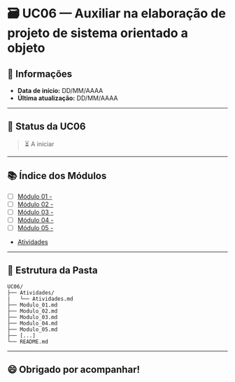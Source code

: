 # 🗃️ UC06 — Auxiliar na elaboração de projeto de sistema orientado a objeto

## 📅 Informações
- **Data de início:** DD/MM/AAAA
- **Última atualização:** DD/MM/AAAA

---

## 📌 Status da UC06
> ⏳ A iniciar

---

## 📚 Índice dos Módulos

- [ ] [Módulo 01 - ](./)
- [ ] [Módulo 02 - ](./)
- [ ] [Módulo 03 - ](./)
- [ ] [Módulo 04 - ](./)
- [ ] [Módulo 05 - ](./)

- [Atividades](./Atividades/Atividades.md)

---

## 📁 Estrutura da Pasta

```
UC06/
├── Atividades/
|   └── Atividades.md
├── Modulo_01.md
├── Modulo_02.md
├── Modulo_03.md
├── Modulo_04.md
├── Modulo_05.md
├── [...]
└── README.md
```

---

## 😄 Obrigado por acompanhar!